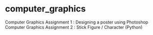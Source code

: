 # computer_graphics

Computer Graphics Assignment 1 : Designing a poster using Photoshop
Computer Graphics Assignment 2 : Stick Figure / Character (Python)
